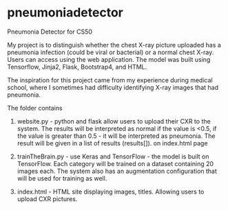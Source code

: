 # pneumoniadetector
Pneumonia Detector for CS50

My project is to distinguish whether the chest X-ray picture uploaded has a pneumonia infection (could be viral or bacterial) or a normal chest X-ray. Users can access using the web application. The model was built using Tensorflow, Jinja2, Flask, Bootstrap4, and HTML.

The inspiration for this project came from my experience during medical school, where I sometimes had difficulty identifying X-ray images that had pneumonia. 


The folder contains
1. website.py - python and flask allow users to upload their CXR to the system. The results will be interpreted as normal if the value is <0.5, if the value is greater than 0.5 - it will be interpreted as pneumonia. The result will be given in a list of results (results[]). on index.html page

2. trainTheBrain.py - use Keras and TensorFlow - the model is built on TensorFlow. Each category will be trained on a dataset containing 20 images each. The system also has an augmentation configuration that will be used for training as well. 
    
3. index.html - HTML site displaying images, titles. Allowing users to upload CXR pictures.
